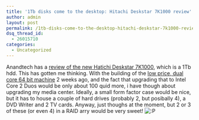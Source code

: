 ```yaml
---
title: '1Tb disks come to the desktop: Hitachi Deskstar 7K1000 review'
author: admin
layout: post
permalink: /1tb-disks-come-to-the-desktop-hitachi-deskstar-7k1000-review/
dsq_thread_id:
  - 26015710
categories:
  - Uncategorized
---
```

Anandtech has a <a class href="http://www.anandtech.com/storage/showdoc.aspx?i=2949">review of the new Hatichi Deskstar 7K1000</a>, which is&nbsp;a 1Tb hdd. This has gotten me thinking. With the building of the <a class href="http://blog.lotas-smartman.net/archive/2007/03/07/a-dual-core-pc-just-cost-me-about-eur250.aspx">low price, dual core 64 bit machine</a> 2 weeks ago, and the fact that upgrading that to Intel Core 2 Duos would be only about 100 quid more, i have though about upgrading my media center. Ideally, a small form factor case would be nice, but it has to house a couple of hard drives (probably 2, but posibally 4), a DVD Writer and 2 TV cards. Anyway, just thoughs at the moment, but 2 or 3 of these (or even 4) in a RAID arry would be very sweet! <img src="http://blog.lotas-smartman.net/wp-includes/images/smilies/icon_razz.gif" alt=":P" class="wp-smiley" />